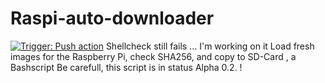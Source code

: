 # Raspi-auto-downloader 
[![Trigger: Push action](https://github.com/dewomser/Raspi-auto-downloader/actions/workflows/main.yml/badge.svg)](https://github.com/dewomser/Raspi-auto-downloader/actions/workflows/main.yml) Shellcheck still fails … I'm working on it
Load fresh images for the Raspberry 
Pi, check SHA256, and copy to SD-Card , a Bashscript
Be carefull, this  script is in status Alpha 0.2. !
